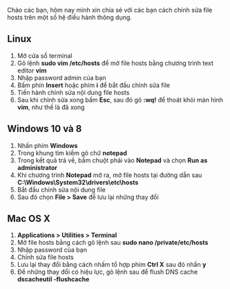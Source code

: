 Chào các bạn, hôm nay mình xin chia sẻ với các bạn cách chỉnh sửa file hosts trên một số hệ điều hành thông dụng.

## Linux

1.  Mở cửa sổ terminal
2.  Gõ lệnh **sudo vim /etc/hosts** để mở file hosts bằng chương trình text editor **vim**
3.  Nhập password admin của bạn
4.  Bấm phín **Insert** hoặc phím **i** để bắt đầu chỉnh sửa file
5.  Tiến hành chỉnh sửa nội dung file hosts
6.  Sau khi chỉnh sửa xong bấm **Esc**, sau đó gõ **:wq!** để thoát khỏi màn hình **vim**, như thế là đã xong

## Windows 10 và 8

1.  Nhấn phím **Windows**
2.  Trong khung tìm kiếm gõ chữ **notepad**
3.  Trong kết quả trả về, bấm chuột phải vào **Notepad** và chọn **Run as administrator**
4.  Khi chương trình **Notepad** mở ra, mở file hosts tại đường dẫn sau **C:\Windows\System32\drivers\etc\hosts**
5.  Bắt đầu chỉnh sửa nội dung file
6.  Sau đó chọn **File > Save** để lưu lại những thay đổi

## Mac OS X

1.  **Applications > Utilities > Terminal**
2.  Mở file hosts bằng cách gõ lệnh sau **sudo nano /private/etc/hosts**
3.  Nhập password của bạn
4.  Chỉnh sửa file hosts
5.  Lưu lại thay đổi bằng cách nhấm tổ hợp phím **Ctrl X** sau đó nhấn **y**
6.  Để những thay đổi có hiệu lực, gõ lệnh sau để flush DNS cache **dscacheutil -flushcache**
